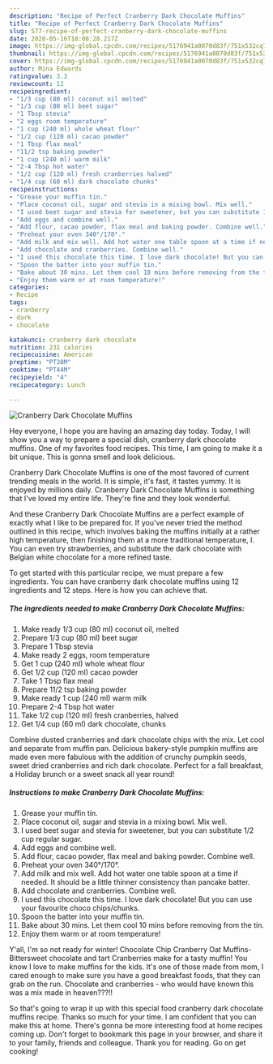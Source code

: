 ```yaml
---
description: "Recipe of Perfect Cranberry Dark Chocolate Muffins"
title: "Recipe of Perfect Cranberry Dark Chocolate Muffins"
slug: 577-recipe-of-perfect-cranberry-dark-chocolate-muffins
date: 2020-05-16T10:08:28.217Z
image: https://img-global.cpcdn.com/recipes/5176941a0070d83f/751x532cq70/cranberry-dark-chocolate-muffins-recipe-main-photo.jpg
thumbnail: https://img-global.cpcdn.com/recipes/5176941a0070d83f/751x532cq70/cranberry-dark-chocolate-muffins-recipe-main-photo.jpg
cover: https://img-global.cpcdn.com/recipes/5176941a0070d83f/751x532cq70/cranberry-dark-chocolate-muffins-recipe-main-photo.jpg
author: Mina Edwards
ratingvalue: 3.3
reviewcount: 12
recipeingredient:
- "1/3 cup (80 ml) coconut oil melted"
- "1/3 cup (80 ml) beet sugar"
- "1 Tbsp stevia"
- "2 eggs room temperature"
- "1 cup (240 ml) whole wheat flour"
- "1/2 cup (120 ml) cacao powder"
- "1 Tbsp flax meal"
- "11/2 tsp baking powder"
- "1 cup (240 ml) warm milk"
- "2-4 Tbsp hot water"
- "1/2 cup (120 ml) fresh cranberries halved"
- "1/4 cup (60 ml) dark chocolate chunks"
recipeinstructions:
- "Grease your muffin tin."
- "Place coconut oil, sugar and stevia in a mixing bowl. Mix well."
- "I used beet sugar and stevia for sweetener, but you can substitute 1/2 cup regular sugar."
- "Add eggs and combine well."
- "Add flour, cacao powder, flax meal and baking powder. Combine well."
- "Preheat your oven 340°/170°."
- "Add milk and mix well. Add hot water one table spoon at a time if needed. It should be a little thinner consistency than pancake batter."
- "Add chocolate and cranberries. Combine well."
- "I used this chocolate this time. I love dark chocolate! But you can use your favourite choco chips/chunks."
- "Spoon the batter into your muffin tin."
- "Bake about 30 mins. Let them cool 10 mins before removing from the tin."
- "Enjoy them warm or at room temperature!"
categories:
- Recipe
tags:
- cranberry
- dark
- chocolate

katakunci: cranberry dark chocolate 
nutrition: 231 calories
recipecuisine: American
preptime: "PT38M"
cooktime: "PT44M"
recipeyield: "4"
recipecategory: Lunch

---
```



![Cranberry Dark Chocolate Muffins](https://img-global.cpcdn.com/recipes/5176941a0070d83f/751x532cq70/cranberry-dark-chocolate-muffins-recipe-main-photo.jpg)

Hey everyone, I hope you are having an amazing day today. Today, I will show you a way to prepare a special dish, cranberry dark chocolate muffins. One of my favorites food recipes. This time, I am going to make it a bit unique. This is gonna smell and look delicious.

Cranberry Dark Chocolate Muffins is one of the most favored of current trending meals in the world. It is simple, it's fast, it tastes yummy. It is enjoyed by millions daily. Cranberry Dark Chocolate Muffins is something that I've loved my entire life. They're fine and they look wonderful.

And these Cranberry Dark Chocolate Muffins are a perfect example of exactly what I like to be prepared for. If you&#39;ve never tried the method outlined in this recipe, which involves baking the muffins initially at a rather high temperature, then finishing them at a more traditional temperature, I. You can even try strawberries, and substitute the dark chocolate with Belgian white chocolate for a more refined taste.


To get started with this particular recipe, we must prepare a few ingredients. You can have cranberry dark chocolate muffins using 12 ingredients and 12 steps. Here is how you can achieve that.

<!--inarticleads1-->

##### The ingredients needed to make Cranberry Dark Chocolate Muffins:

1. Make ready 1/3 cup (80 ml) coconut oil, melted
1. Prepare 1/3 cup (80 ml) beet sugar
1. Prepare 1 Tbsp stevia
1. Make ready 2 eggs, room temperature
1. Get 1 cup (240 ml) whole wheat flour
1. Get 1/2 cup (120 ml) cacao powder
1. Take 1 Tbsp flax meal
1. Prepare 11/2 tsp baking powder
1. Make ready 1 cup (240 ml) warm milk
1. Prepare 2-4 Tbsp hot water
1. Take 1/2 cup (120 ml) fresh cranberries, halved
1. Get 1/4 cup (60 ml) dark chocolate, chunks


Combine dusted cranberries and dark chocolate chips with the mix. Let cool and separate from muffin pan. Delicious bakery-style pumpkin muffins are made even more fabulous with the addition of crunchy pumpkin seeds, sweet dried cranberries and rich dark chocolate. Perfect for a fall breakfast, a Holiday brunch or a sweet snack all year round! 

<!--inarticleads2-->

##### Instructions to make Cranberry Dark Chocolate Muffins:

1. Grease your muffin tin.
1. Place coconut oil, sugar and stevia in a mixing bowl. Mix well.
1. I used beet sugar and stevia for sweetener, but you can substitute 1/2 cup regular sugar.
1. Add eggs and combine well.
1. Add flour, cacao powder, flax meal and baking powder. Combine well.
1. Preheat your oven 340°/170°.
1. Add milk and mix well. Add hot water one table spoon at a time if needed. It should be a little thinner consistency than pancake batter.
1. Add chocolate and cranberries. Combine well.
1. I used this chocolate this time. I love dark chocolate! But you can use your favourite choco chips/chunks.
1. Spoon the batter into your muffin tin.
1. Bake about 30 mins. Let them cool 10 mins before removing from the tin.
1. Enjoy them warm or at room temperature!


Y&#39;all, I&#39;m so not ready for winter! Chocolate Chip Cranberry Oat Muffins-Bittersweet chocolate and tart Cranberries make for a tasty muffin! You know I love to make muffins for the kids. It&#39;s one of those made from mom, I cared enough to make sure you have a good breakfast foods, that they can grab on the run. Chocolate and cranberries - who would have known this was a mix made in heaven???!! 

So that's going to wrap it up with this special food cranberry dark chocolate muffins recipe. Thanks so much for your time. I am confident that you can make this at home. There's gonna be more interesting food at home recipes coming up. Don't forget to bookmark this page in your browser, and share it to your family, friends and colleague. Thank you for reading. Go on get cooking!

